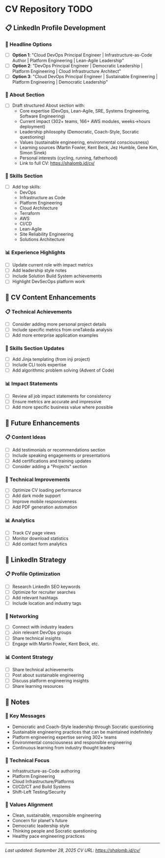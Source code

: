 # CV Repository TODO

## 📋 LinkedIn Profile Development

### 🎯 Headline Options
- [ ] **Option 1**: "Cloud DevOps Principal Engineer | Infrastructure-as-Code Author | Platform Engineering | Lean-Agile Leadership"
- [ ] **Option 2**: "DevOps Principal Engineer | Democratic Leadership | Platform Engineering | Cloud Infrastructure Architect"  
- [ ] **Option 3**: "Cloud DevOps Principal Engineer | Sustainable Engineering | Platform Engineering | Democratic Leadership"

### 📝 About Section
- [ ] Draft structured About section with:
  - Core expertise (DevOps, Lean-Agile, SRE, Systems Engineering, Software Engineering)
  - Current impact (302+ teams, 166+ AWS modules, weeks→hours deployment)
  - Leadership philosophy (Democratic, Coach-Style, Socratic questioning)
  - Values (sustainable engineering, environmental consciousness)
  - Learning sources (Martin Fowler, Kent Beck, Jez Humble, Gene Kim, Simon Sinek)
  - Personal interests (cycling, running, fatherhood)
  - Link to full CV: https://shalomb.id/cv/

### 🔧 Skills Section
- [ ] Add top skills:
  - DevOps
  - Infrastructure as Code
  - Platform Engineering
  - Cloud Architecture
  - Terraform
  - AWS
  - CI/CD
  - Lean-Agile
  - Site Reliability Engineering
  - Solutions Architecture

### 📊 Experience Highlights
- [ ] Update current role with impact metrics
- [ ] Add leadership style notes
- [ ] Include Solution Build System achievements
- [ ] Highlight DevSecOps platform work

## 🎯 CV Content Enhancements

### 📋 Technical Achievements
- [ ] Consider adding more personal project details
- [ ] Include specific metrics from oneTakeda analysis
- [ ] Add more enterprise application examples

### 🔧 Skills Section Updates
- [ ] Add Jinja templating (from inji project)
- [ ] Include CLI tools expertise
- [ ] Add algorithmic problem solving (Advent of Code)

### 📊 Impact Statements
- [ ] Review all job impact statements for consistency
- [ ] Ensure metrics are accurate and impressive
- [ ] Add more specific business value where possible

## 🚀 Future Enhancements

### 📋 Content Ideas
- [ ] Add testimonials or recommendations section
- [ ] Include speaking engagements or presentations
- [ ] Add certifications and training updates
- [ ] Consider adding a "Projects" section

### 🔧 Technical Improvements
- [ ] Optimize CV loading performance
- [ ] Add dark mode support
- [ ] Improve mobile responsiveness
- [ ] Add PDF generation automation

### 📊 Analytics
- [ ] Track CV page views
- [ ] Monitor download statistics
- [ ] Add contact form analytics

## 🎯 LinkedIn Strategy

### 📋 Profile Optimization
- [ ] Research LinkedIn SEO keywords
- [ ] Optimize for recruiter searches
- [ ] Add relevant hashtags
- [ ] Include location and industry tags

### 🔗 Networking
- [ ] Connect with industry leaders
- [ ] Join relevant DevOps groups
- [ ] Share technical insights
- [ ] Engage with Martin Fowler, Kent Beck, etc.

### 📊 Content Strategy
- [ ] Share technical achievements
- [ ] Post about sustainable engineering
- [ ] Discuss platform engineering insights
- [ ] Share learning resources

## 📝 Notes

### 🎯 Key Messages
- Democratic and Coach-Style leadership through Socratic questioning
- Sustainable engineering practices that can be maintained indefinitely
- Platform engineering expertise serving 302+ teams
- Environmental consciousness and responsible engineering
- Continuous learning from industry thought leaders

### 🔧 Technical Focus
- Infrastructure-as-Code authoring
- Platform Engineering
- Cloud Infrastructure/Platforms
- CI/CD/CT and Build Systems
- Shift-Left Testing/Security

### 🌱 Values Alignment
- Clean, sustainable, responsible engineering
- Concern for planet's future
- Democratic leadership style
- Thinking people and Socratic questioning
- Healthy pace engineering practices

---

*Last updated: September 28, 2025*
*CV URL: https://shalomb.id/cv/*